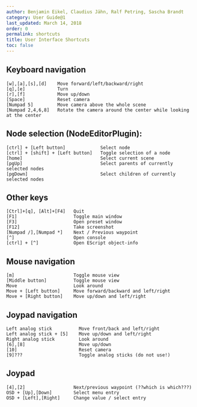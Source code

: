 ```yaml
---
author: Benjamin Eikel, Claudius Jähn, Ralf Petring, Sascha Brandt
category: User Guide@1
last_updated: March 14, 2018
order: 0
permalink: shortcuts
title: User Interface Shortcuts
toc: false
---
```


## Keyboard navigation

	[w],[a],[s],[d]    Move forward/left/backward/right
	[q],[e]            Turn
	[r],[f]            Move up/down
	[Space]            Reset camera
	[Numpad 5]         Move camera above the whole scene
	[Numpad 2,4,6,8]   Rotate the camera around the center while looking at the center

## Node selection (NodeEditorPlugin):

	[ctrl] + [Left button]             Select node
	[ctrl] + [shift] + [Left button]   Toggle selection of a node
	[home]                             Select current scene
	[pgUp]                             Select parents of currently selected nodes
	[pgDown]                           Select children of currently selected nodes
	
## Other keys

	[Ctrl]+[q], [Alt]+[F4]   Quit
	[F1]                     Toggle main window
	[F3]                     Open preset window
	[F12]                    Take screenshot
	[Numpad /],[Numpad *]    Next / Previous waypoint
	[^]                      Open console
	[ctrl] + [^]             Open EScript object-info
	
## Mouse navigation

	[m]                      Toggle mouse view
	[Middle button]          Toggle mouse view
	Move                     Look around
	Move + [Left button]     Move forward/backward and left/right
	Move + [Right button]    Move up/down and left/right

## Joypad navigation

	Left analog stick          Move front/back and left/right
	Left analog stick + [5]    Move up/down and left/right
	Right analog stick         Look around
	[6],[8]                    Move up/down
	[10]                       Reset camera
	[9]???                     Toggle analog sticks (do not use!)

## Joypad

	[4],[2]                  Next/previous waypoint (??which is which???)
	OSD + [Up],[Down]        Select menu entry
	OSD + [Left],[Right]     Change value / select entry
